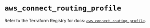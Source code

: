 # `aws_connect_routing_profile`

Refer to the Terraform Registry for docs: [`aws_connect_routing_profile`](https://registry.terraform.io/providers/hashicorp/aws/6.9.0/docs/resources/connect_routing_profile).
